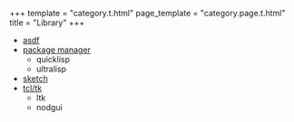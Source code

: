 +++
template = "category.t.html"
page_template = "category.page.t.html"
title = "Library"
+++

- [asdf](asdf)
- [package manager](packagemanager)
  - quicklisp
  - ultralisp
- [sketch](sketch)
- [tcl/tk](tcltk)
  - ltk
  - nodgui